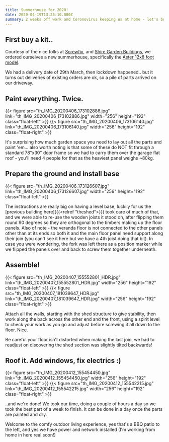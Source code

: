 ```yaml
---
title: Summerhouse for 2020!
date: 2020-04-19T13:25:10.000Z
summary: 2 weeks off work and Coronovirus keeping us at home - let's build something!
---
```

## First buy a kit..

Courtesy of the nice folks at [Screwfix](https://www.screwfix.com),
and [Shire Garden Buildings](https://www.shiregb.com/), we ordered
ourselves a new summerhouse, specifically the
[Aster 12x8 foot model](https://www.screwfix.com/p/shire-aster-summerhouse-3-59-x-2-39m/1298x).

We had a delivery date of 29th March, then lockdown happened.. but it turns out deliveries
of existing orders are ok, so a pile of parts arrived on our driveway.

## Paint everything. Twice.

{{< figure src="th_IMG_20200406_173102886.jpg" link="th_IMG_20200406_173102886.jpg" width="256" height="192" class="float-left" >}}
{{< figure src="th_IMG_20200406_173106140.jpg" link="th_IMG_20200406_173106140.jpg" width="256" height="192" class="float-right" >}}

It's surprising how much garden space you need to lay out all the parts and paint 'em...
also worth noting is that some of these do NOT fit through a standard 78"x30" door frame
so we had to carry them over the garage flat roof - you'll need 4 people for that as
the heaviest panel weighs ~80kg.

<div class="float-clear"/>

## Prepare the ground and install base

{{< figure src="th_IMG_20200406_173126607.jpg" link="th_IMG_20200406_173126607.jpg" width="256" height="192" class="float-left" >}}

The instructions are really big on having a level base, luckily for us the [previous
building here]({{<relref "theshed">}}) took care of much of that, and we were able
to re-use the wooden joists it stood on, after flipping them round 90 degrees so
they are orthogonal to the timbers making up the floor panels.
Also of note - the veranda floor is not connected to the other panels other than at
its ends so both it and the main floor panel need support along their join (you can't
see it here but we have a 4th joist doing that bit).
In case you were wondering, the fork was left there as a position marker while
we flipped the panels over and back to screw them together underneath.

<div class="float-clear"/>

## Assemble!

{{< figure src="th_IMG_20200407_155552801_HDR.jpg" link="th_IMG_20200407_155552801_HDR.jpg" width="256" height="192" class="float-left" >}}
{{< figure src="th_IMG_20200407_181039647_HDR.jpg" link="th_IMG_20200407_181039647_HDR.jpg" width="256" height="192" class="float-right" >}}

Attach all the walls, starting with the shed structure to give stability, then work
along the back across the other end and the front, using a spirit level to check
your work as you go and adjust before screwing it all down to the floor. Nice.

Be careful your floor isn't distorted when making the last join, we had to readjust
on discovering the shed section was slightly tilted backwards!

<div class="float-clear"/>

## Roof it. Add windows, fix electrics :)

{{< figure src="th_IMG_20200412_155454450.jpg" link="th_IMG_20200412_155454450.jpg" width="256" height="192" class="float-left" >}}
{{< figure src="th_IMG_20200412_155542215.jpg" link="th_IMG_20200412_155542215.jpg" width="256" height="192" class="float-right" >}}

..and we're done! We took our time, doing a couple of hours a day so we took the
best part of a week to finish. It can be done in a day once the parts are painted
and dry.

Welcome to the comfy outdoor living experience, yes that's a BBQ patio to the left,
and yes we have power and network installed (I'm working from home in here real soon!)
